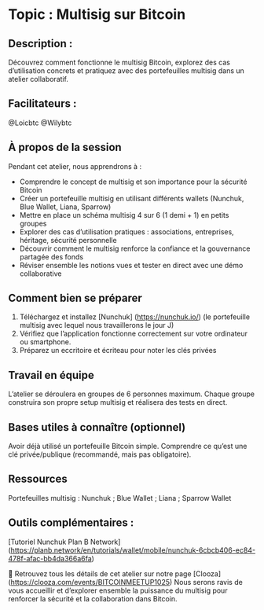 # Topic : Multisig sur Bitcoin

## Description : 
Découvrez comment fonctionne le multisig Bitcoin, explorez des cas d’utilisation concrets et pratiquez avec des portefeuilles multisig dans un atelier collaboratif.


## Facilitateurs :
@Loicbtc
@Wilybtc

## À propos de la session

Pendant cet atelier, nous apprendrons à :
- Comprendre le concept de multisig et son importance pour la sécurité Bitcoin
- Créer un portefeuille multisig en utilisant différents wallets (Nunchuk, Blue Wallet, Liana, Sparrow)
- Mettre en place un schéma multisig 4 sur 6 (1 demi + 1) en petits groupes
- Explorer des cas d’utilisation pratiques : associations, entreprises, héritage, sécurité personnelle
- Découvrir comment le multisig renforce la confiance et la gouvernance partagée des fonds
- Réviser ensemble les notions vues et tester en direct avec une démo collaborative

## Comment bien se préparer
1. Téléchargez et installez [Nunchuk] (https://nunchuk.io/) (le portefeuille multisig avec lequel nous travaillerons le jour J)
2. Vérifiez que l’application fonctionne correctement sur votre ordinateur ou smartphone.
3. Préparez un eccritoire et écriteau pour noter les clés privées


## Travail en équipe
L’atelier se déroulera en groupes de 6 personnes maximum.
Chaque groupe construira son propre setup multisig et réalisera des tests en direct.

## Bases utiles à connaître (optionnel)
Avoir déjà utilisé un portefeuille Bitcoin simple.
Comprendre ce qu’est une clé privée/publique (recommandé, mais pas obligatoire).

## Ressources
Portefeuilles multisig :
Nunchuk ; Blue Wallet ; Liana ; Sparrow Wallet

## Outils complémentaires :
[Tutoriel Nunchuk Plan B Network] (https://planb.network/en/tutorials/wallet/mobile/nunchuk-6cbcb406-ec84-478f-afac-bb4da366a6fa)

📅 Retrouvez tous les détails de cet atelier sur notre page [Clooza] (https://clooza.com/events/BITCOINMEETUP1025)
Nous serons ravis de vous accueillir et d’explorer ensemble la puissance du multisig pour renforcer la sécurité et la collaboration dans Bitcoin.

